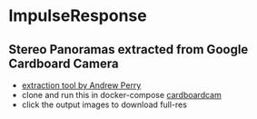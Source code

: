 # ImpulseResponse

## Stereo Panoramas extracted from Google Cardboard Camera

* [extraction tool by Andrew Perry](https://web.archive.org/web/20201026193111/http://vectorcult.com/2015/12/extracting-the-audio-stereo-pair-from-cardboard-camera-3d-panoramic-images/)
* clone and run this in docker-compose [cardboardcam](https://github.com/meta-meta/cardboardcam)
* click the output images to download full-res
